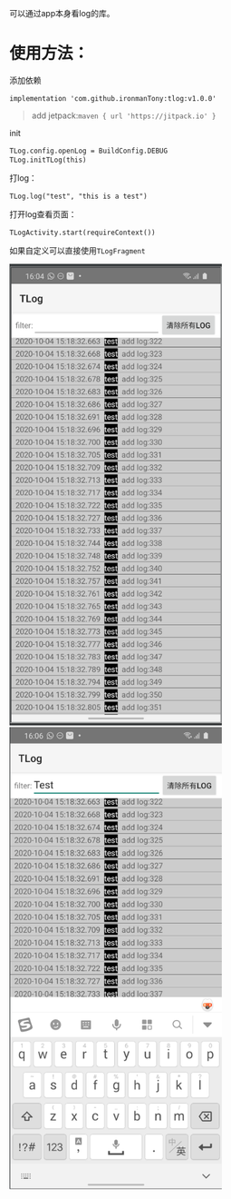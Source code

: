 可以通过app本身看log的库。

# 使用方法：

添加依赖

```
implementation 'com.github.ironmanTony:tlog:v1.0.0'
```
> add jetpack:`maven { url 'https://jitpack.io' }`

init
```
TLog.config.openLog = BuildConfig.DEBUG
TLog.initTLog(this)
```
打log：
```
TLog.log("test", "this is a test")
```

打开log查看页面：
```
TLogActivity.start(requireContext())
```
如果自定义可以直接使用`TLogFragment`

<img src="./img/tlog_main.png" width="375"/>

<img src="./img/tlog_filter.png" width="375"/>

